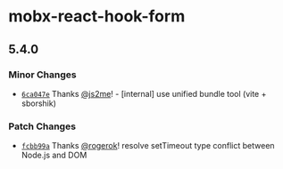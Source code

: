 # mobx-react-hook-form

## 5.4.0

### Minor Changes

- [`6ca047e`](https://github.com/js2me/mobx-react-hook-form/commit/6ca047ec05553d0dccd481ac4c0cf6037746b012) Thanks [@js2me](https://github.com/js2me)! - [internal] use unified bundle tool (vite + sborshik)

### Patch Changes

- [`fcbb99a`](https://github.com/js2me/mobx-react-hook-form/commit/a9690914818deef0560137de00d63d112fcbb99a) Thanks [@rogerok](https://github.com/rogerok)! resolve setTimeout type conflict between Node.js and DOM
